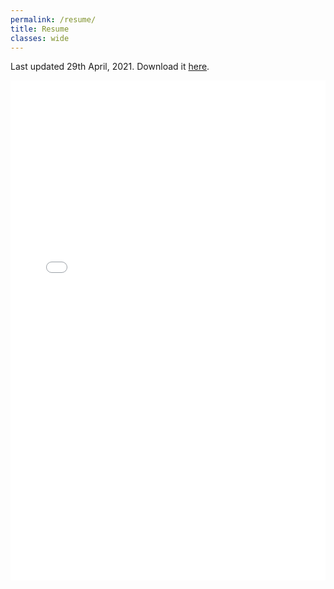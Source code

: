 ```yaml
---
permalink: /resume/
title: Resume
classes: wide
---
```


Last updated 29th April, 2021. Download it [here](../assets/resume_29Apr21.pdf).

<iframe src="/assets/vendor/pdfjs-2.7.570-dist/web/viewer.html?file=%2Fassets%2Fresume_29Apr21.pdf" frameborder="0" width="100%" height="800"></iframe>